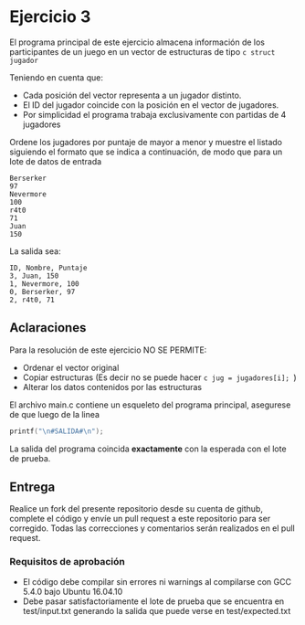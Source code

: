 # Ejercicio 3

El programa principal de este ejercicio almacena información de los participantes de un juego en un vector de estructuras de tipo ```c struct jugador```

Teniendo en cuenta que:
* Cada posición del vector representa a un jugador distinto.
* El ID del jugador coincide con la posición en el vector de jugadores.
* Por simplicidad el programa trabaja exclusivamente con partidas de 4 jugadores

Ordene los jugadores por puntaje de mayor a menor y muestre el listado siguiendo el formato que se indica a continuación, de modo que para un lote de datos de entrada

```
Berserker
97
Nevermore
100
r4t0
71
Juan
150
```

La salida sea:

```
ID, Nombre, Puntaje
3, Juan, 150
1, Nevermore, 100
0, Berserker, 97
2, r4t0, 71
```

## Aclaraciones

Para la resolución de este ejercicio NO SE PERMITE:
* Ordenar el vector original
* Copiar estructuras (Es decir no se puede hacer ```c jug = jugadores[i]; ```)
* Alterar los datos contenidos por las estructuras

El archivo main.c contiene un esqueleto del programa principal, asegurese de que luego de la linea 

```c
printf("\n#SALIDA#\n");
```

La salida del programa coincida **exactamente** con la esperada con el lote de prueba.

## Entrega
Realice un fork del presente repositorio desde su cuenta de github, complete el código y envíe un pull request a este repositorio para ser corregido.
Todas las correcciones y comentarios serán realizados en el pull request.

### Requisitos de aprobación
* El código debe compilar sin errores ni warnings al compilarse con GCC 5.4.0 bajo Ubuntu 16.04.10
* Debe pasar satisfactoriamente el lote de prueba que se encuentra en test/input.txt generando la salida que puede verse en test/expected.txt
